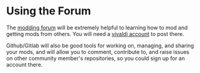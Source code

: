 # Using the Forum

The [modding forum](https://forum.vivaldi.net/category/52/modifications)
will be extremely helpful to learning how to mod and getting mods from others.
You will need a [vivaldi account](https://login.vivaldi.net) to post there.

Github/Gitlab will also be good tools for working on, managing, and sharing your
mods, and will allow you to comment, contribute to, and raise issues on other
community member's repositories, so you could sign up for an account there.
